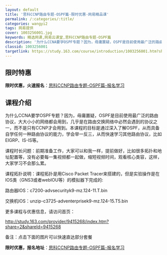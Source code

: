 ```yaml
---
layout: default
title: '思科CCNP路由专题-OSPF篇-限时优惠-网易精品课'
permalink: /:categories/:title/
categories: wangyi2
tags: 网易提供
cover: 1003256001.jpg
keywords: 精选网课,网易云课堂,思科CCNP路由专题-OSPF篇
description: '为什么CCNA要学OSPF专题？因为，毋庸置疑，OSPF是目前使用最广泛的路由协议，大大小小的网络都会用到，几乎是在路由'
classid: 1003256001
targetlink: https://study.163.com/course/introduction/1003256001.htm?share=1&shareId=1025206652&utm_campaign=share&utm_medium=iphoneShare&utm_source=&utm_u=1025206652
---
```


## 限时特惠

**限时优惠，火速报名**：[思科CCNP路由专题-OSPF篇-报名学习](https://study.163.com/course/introduction/1003256001.htm?share=1&shareId=1025206652&utm_campaign=share&utm_medium=iphoneShare&utm_source=&utm_u=1025206652)

## 课程介绍

为什么CCNA要学OSPF专题？因为，毋庸置疑，OSPF是目前使用最广泛的路由协议，大大小小的网络都会用到，几乎是在路由交换网络中必然会遇到的协议之一，而不是只有CCNP才会用到。本课程的目标是通过深入了解OSPF，从而具备自学任何一种路由协议的能力，学会举一反三，从而快速学习其他路由协议，比如EIGRP、IS-IS等。



课程时长问题：前期准备工作，大家可以和我一样，提前做好，比如很多拓扑和地址配置等，没有必要每一集视频都一起做，缩短视频时间，观看核心类容，这样，大家学习不会那么累。



课程拓扑说明：课程拓扑是用Cisco Packet Tracer来搭建的，但是实验操作是在IOS类（GNS3或者webIOU等）的模拟器下完成的:

路由器IOS：c7200-advsecurityk9-mz.124-11.T.bin  

交换机IOS：unzip-c3725-adventerprisek9-mz.124-15.T5.bin





更多课程与优惠信息，请访问首页：

http://study.163.com/provider/9415268/index.htm?share=2&shareId=9415268



备注：点击下面的图片可以快速直达部分套餐

**限时优惠，报名地址**：[思科CCNP路由专题-OSPF篇-报名学习](https://study.163.com/course/introduction/1003256001.htm?share=1&shareId=1025206652&utm_campaign=share&utm_medium=iphoneShare&utm_source=&utm_u=1025206652)

